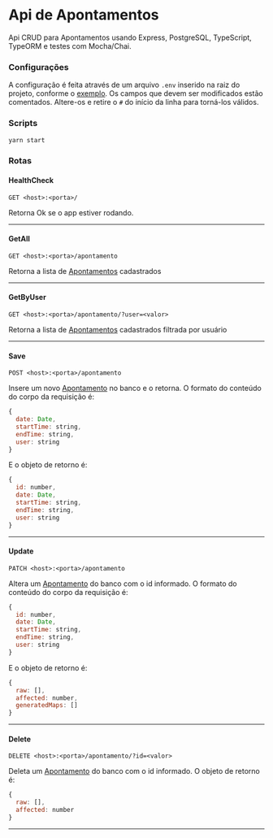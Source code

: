 # Api de Apontamentos

Api CRUD para Apontamentos usando Express, PostgreSQL, TypeScript, TypeORM e testes com Mocha/Chai.

### Configurações
A configuração é feita através de um arquivo ```.env``` inserido na raiz do projeto, conforme o [exemplo](./.env.example).
Os campos que devem ser modificados estão comentados. Altere-os e retire o ```#``` do início da linha para torná-los válidos.

### Scripts
```bash
yarn start
```

### Rotas
#### HealthCheck
```
GET <host>:<porta>/
```
Retorna Ok se o app estiver rodando.
___

#### GetAll
```
GET <host>:<porta>/apontamento
```
Retorna a lista de [Apontamentos](./src/apontamento/Apontamento.entity.ts) cadastrados
___

#### GetByUser
```
GET <host>:<porta>/apontamento/?user=<valor>
```
Retorna a lista de [Apontamentos](./src/apontamento/Apontamento.entity.ts) cadastrados filtrada por usuário
___

#### Save
```
POST <host>:<porta>/apontamento
```
Insere um novo [Apontamento](./src/apontamento/Apontamento.entity.ts) no banco e o retorna.
O formato do conteúdo do corpo da requisição é:
```javascript
{
  date: Date,
  startTime: string,
  endTime: string,
  user: string
}
```
E o objeto de retorno é:
```javascript
{
  id: number,
  date: Date,
  startTime: string,
  endTime: string,
  user: string
}
```
___

#### Update
```
PATCH <host>:<porta>/apontamento
```
Altera um [Apontamento](./src/apontamento/Apontamento.entity.ts) do banco com o id informado.
O formato do conteúdo do corpo da requisição é:
```javascript
{
  id: number,
  date: Date,
  startTime: string,
  endTime: string,
  user: string
}
```
E o objeto de retorno é:
```javascript
{
  raw: [],
  affected: number,
  generatedMaps: []
}
```
___

#### Delete
```
DELETE <host>:<porta>/apontamento/?id=<valor>
```
Deleta um [Apontamento](./src/apontamento/Apontamento.entity.ts) do banco com o id informado.
O objeto de retorno é:
```javascript
{
  raw: [],
  affected: number
}
```
___
